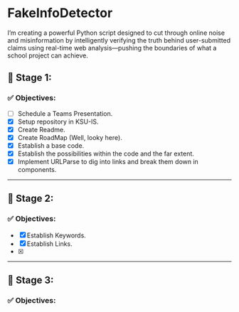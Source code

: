 # FakeInfoDetector
I’m creating a powerful Python script designed to cut through online noise and misinformation by intelligently verifying the truth behind user-submitted claims using real-time web analysis—pushing the boundaries of what a school project can achieve.

## 🚀 Stage 1:
### ✅ Objectives:
- [ ] Schedule a Teams Presentation.
- [X] Setup repository in KSU-IS.
- [X] Create Readme.
- [X] Create RoadMap (Well, looky here).
- [X] Establish a base code.
- [X] Establish the possibilities within the code and the far extent.
- [X] Implement URLParse to dig into links and break them down in components.

---

## 🧱 Stage 2:
### ✅ Objectives:
- [X] Establish Keywords.
- [X] Establish Links.
- [X] 
---

## 🚢 Stage 3:
### ✅ Objectives:

